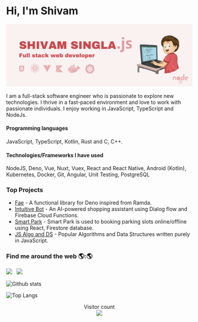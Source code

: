# Hi, I'm Shivam

![](https://github.com/singla-shivam/singla-shivam/blob/master/banner.png)

I am a full-stack software engineer who is passionate to explore new technologies. I thrive in a fast-paced environment and love to work with passionate individuals. I enjoy working in JavaScript, TypeScript and NodeJs.  

#### Programming languages
JavaScript, TypeScript, Kotlin, Rust and C, C++.

#### Technologies/Frameworks I have used
NodeJS, Deno, Vue, Nuxt, Vuex,
React and React Native, Android (Kotlin), Kubernetes, Docker,
Git, Angular, Unit Testing,
PostgreSQL

### Top Projects
* [Fae](https://deno.land/x/fae) - A functional library for Deno inspired from Ramda.
* [Intuitive Bot](https://github.com/singla-shivam/intuitive-bot) - An AI-powered shopping assistant using Dialog flow and Firebase Cloud Functions.
* [Smart Park](https://github.com/singla-shivam/Smart-Park) - Smart Park is used to booking parking slots online/offline using React, Firestore database.
* [JS Algo and DS](https://github.com/singla-shivam/Javascript-Algorithms-DataStructures) - Popular Algorithms and Data Structures written purely in JavaScript.

### Find me around the web 🌎:🌎
[![](https://img.icons8.com/cute-clipart/24/000000/linkedin.png)](https://www.linkedin.com/in/singla-shivam/)
&nbsp; [![](https://img.icons8.com/dusk/24/000000/gmail-login.png)](mailto:er.singla.shivam@gmail.com)




![Github stats](https://github-readme-stats.vercel.app/api?username=singla-shivam&show_icons=true&count_private=true)

![Top Langs](https://github-readme-stats.vercel.app/api/top-langs/?username=singla-shivam)

<p align="center"> 
  Visitor count<br>
  <img src="https://profile-count.glitch.me/shivam-singla/count" />
</p>

<!--
**singla-shivam/singla-shivam** is a ✨ _special_ ✨ repository because its `README.md` (this file) appears on your GitHub profile.

Here are some ideas to get you started:

- 🔭 I’m currently working on ...
- 🌱 I’m currently learning ...
- 👯 I’m looking to collaborate on ...
- 🤔 I’m looking for help with ...
- 💬 Ask me about ...
- 📫 How to reach me: ...
- 😄 Pronouns: ...
- ⚡ Fun fact: ...
-->
